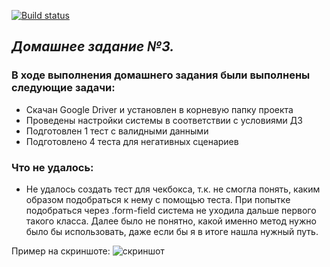 [![Build status](https://ci.appveyor.com/api/projects/status/nxbvcun3grlflxt1?svg=true)](https://ci.appveyor.com/project/yoursalex/homeworkaqaweb)


## *Домашнее задание №3.*

### В ходе выполнения домашнего задания были выполнены следующие задачи: 

* Скачан Google Driver и установлен в корневую папку проекта
* Проведены настройки системы в соответствии с условиями ДЗ
* Подготовлен 1 тест с валидными данными
* Подготовлено 4 теста для негативных сценариев

### Что не удалось: 

* Не удалось создать тест для чекбокса, т.к. не смогла понять, каким образом подобраться к нему с помощью теста. При попытке подобраться через .form-field система не уходила дальше первого такого класса. Далее было не понятно, какой именно метод нужно было бы использовать, даже если бы я в итоге нашла нужный путь. 

Пример на скриншоте: ![скриншот](https://8e02c086-a-62cb3a1a-s-sites.googlegroups.com/site/yoursalexpage/home/music/checkbox.png?attachauth=ANoY7crevaRwUKBEeQPltzOWJahQzpAkj3Z5ZdyZWU6zZ_Y8SLxfXFSqSmzY8tjYbHhu12-KmR21RX0NK7wsCjOKxOZ2u8s4ramTC5YgHt4kBx0VxGWAXiaWhr8CiRilQ5AvpirtIhfdE8y3IbpjOmbLViycDLrpPa5Va4ZWLSlhZrym_QAsA0MAyMtM0YuL314Oi1PqMumXANTwgsS_eE1ayIiaqwmR8mD6iCFMGMQYXdQHqIZ2FHU%3D&attredirects=0)


